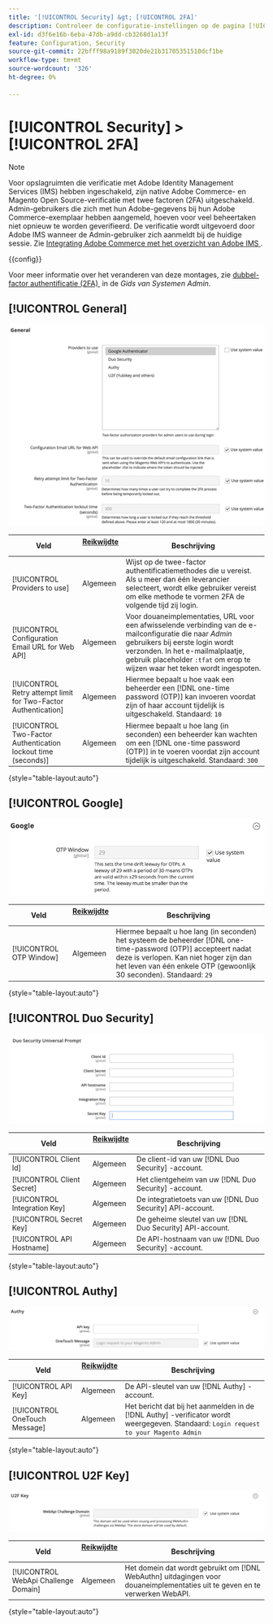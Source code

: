 ```yaml
---
title: '[!UICONTROL Security] &gt; [!UICONTROL 2FA]'
description: Controleer de configuratie-instellingen op de pagina [!UICONTROL Security] &gt; [!UICONTROL 2FA] van Commerce Admin.
exl-id: d3f6e16b-6eba-47db-a9dd-cb3268d1a13f
feature: Configuration, Security
source-git-commit: 22bfff98a9189f3020de21b31705351510dcf1be
workflow-type: tm+mt
source-wordcount: '326'
ht-degree: 0%

---
```


# [!UICONTROL Security] > [!UICONTROL 2FA]

>[!NOTE]
>
>Voor opslagruimten die verificatie met Adobe Identity Management Services (IMS) hebben ingeschakeld, zijn native Adobe Commerce- en Magento Open Source-verificatie met twee factoren (2FA) uitgeschakeld. Admin-gebruikers die zich met hun Adobe-gegevens bij hun Adobe Commerce-exemplaar hebben aangemeld, hoeven voor veel beheertaken niet opnieuw te worden geverifieerd. De verificatie wordt uitgevoerd door Adobe IMS wanneer de Admin-gebruiker zich aanmeldt bij de huidige sessie. Zie [&#x200B; Integrating Adobe Commerce met het overzicht van Adobe IMS &#x200B;](https://experienceleague.adobe.com/docs/commerce-admin/start/admin/ims/adobe-ims-integration-overview.html?lang=nl-NL).

{{config}}

Voor meer informatie over het veranderen van deze montages, zie [&#x200B; dubbel-factor authentificatie (2FA) &#x200B;](../../systems/security-two-factor-authentication.md) in de _Gids van Systemen Admin_.

## [!UICONTROL General]

![&#x200B; Algemeen &#x200B;](./assets/2fa-general.png)<!-- zoom -->

| Veld | [&#x200B; Reikwijdte &#x200B;](../../getting-started/websites-stores-views.md#scope-settings) | Beschrijving |
|--- |--- |--- |
| [!UICONTROL Providers to use] | Algemeen | Wijst op de twee-factor authentificatiemethodes die u vereist. Als u meer dan één leverancier selecteert, wordt elke gebruiker vereist om elke methode te vormen 2FA de volgende tijd zij login. |
| [!UICONTROL Configuration Email URL for Web API] | Algemeen | Voor douaneimplementaties, URL voor een afwisselende verbinding van de e-mailconfiguratie die naar _Admin_ gebruikers bij eerste login wordt verzonden. In het e-mailmalplaatje, gebruik placeholder `:tfat` om erop te wijzen waar het teken wordt ingespoten. |
| [!UICONTROL Retry attempt limit for Two-Factor Authentication] | Algemeen | Hiermee bepaalt u hoe vaak een beheerder een [!DNL one-time password (OTP)] kan invoeren voordat zijn of haar account tijdelijk is uitgeschakeld. Standaard: `10` |
| [!UICONTROL Two-Factor Authentication lockout time (seconds)] | Algemeen | Hiermee bepaalt u hoe lang (in seconden) een beheerder kan wachten om een [!DNL one-time password (OTP)] in te voeren voordat zijn account tijdelijk is uitgeschakeld. Standaard: `300` |

{style="table-layout:auto"}

## [!UICONTROL Google]

![&#x200B; Google &#x200B;](./assets/2fa-google.png)<!-- zoom -->

| Veld | [&#x200B; Reikwijdte &#x200B;](../../getting-started/websites-stores-views.md#scope-settings) | Beschrijving |
|--- |--- |--- |
| [!UICONTROL OTP Window] | Algemeen | Hiermee bepaalt u hoe lang (in seconden) het systeem de beheerder [!DNL one-time-password (OTP)] accepteert nadat deze is verlopen. Kan niet hoger zijn dan het leven van één enkele OTP (gewoonlijk 30 seconden). Standaard: `29` |

{style="table-layout:auto"}

## [!UICONTROL Duo Security]

![&#x200B; Duo Veiligheid &#x200B;](./assets/2fa-duo-security.png)<!-- zoom -->

| Veld | [&#x200B; Reikwijdte &#x200B;](../../getting-started/websites-stores-views.md#scope-settings) | Beschrijving |
|--- |--- |--- |
| [!UICONTROL Client Id] | Algemeen | De client-id van uw [!DNL Duo Security] -account. |
| [!UICONTROL Client Secret] | Algemeen | Het clientgeheim van uw [!DNL Duo Security] -account. |
| [!UICONTROL Integration Key] | Algemeen | De integratietoets van uw [!DNL Duo Security] API-account. |
| [!UICONTROL Secret Key] | Algemeen | De geheime sleutel van uw [!DNL Duo Security] API-account. |
| [!UICONTROL API Hostname] | Algemeen | De API-hostnaam van uw [!DNL Duo Security] -account. |

{style="table-layout:auto"}

## [!UICONTROL Authy]

![&#x200B; Authy &#x200B;](./assets/2fa-authy.png)<!-- zoom -->

| Veld | [&#x200B; Reikwijdte &#x200B;](../../getting-started/websites-stores-views.md#scope-settings) | Beschrijving |
|--- |--- |--- |
| [!UICONTROL API Key] | Algemeen | De API-sleutel van uw [!DNL Authy] -account. |
| [!UICONTROL OneTouch Message] | Algemeen | Het bericht dat bij het aanmelden in de [!DNL Authy] -verificator wordt weergegeven. Standaard: `Login request to your Magento Admin` |

{style="table-layout:auto"}

## [!UICONTROL U2F Key]

![&#x200B; Sleutel U2F &#x200B;](./assets/2fa-u2f-key.png)<!-- zoom -->

| Veld | [&#x200B; Reikwijdte &#x200B;](../../getting-started/websites-stores-views.md#scope-settings) | Beschrijving |
|--- |--- |--- |
| [!UICONTROL WebApi Challenge Domain] | Algemeen | Het domein dat wordt gebruikt om [!DNL WebAuthn] uitdagingen voor douaneimplementaties uit te geven en te verwerken WebAPI. |

{style="table-layout:auto"}
